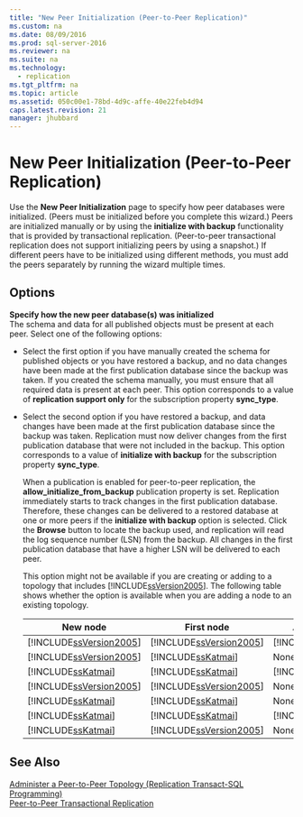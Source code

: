 ```yaml
---
title: "New Peer Initialization (Peer-to-Peer Replication)"
ms.custom: na
ms.date: 08/09/2016
ms.prod: sql-server-2016
ms.reviewer: na
ms.suite: na
ms.technology: 
  - replication
ms.tgt_pltfrm: na
ms.topic: article
ms.assetid: 050c00e1-78bd-4d9c-affe-40e22feb4d94
caps.latest.revision: 21
manager: jhubbard
---
```

# New Peer Initialization (Peer-to-Peer Replication)
Use the **New Peer Initialization** page to specify how peer databases were initialized. (Peers must be initialized before you complete this wizard.) Peers are initialized manually or by using the **initialize with backup** functionality that is provided by transactional replication. (Peer-to-peer transactional replication does not support initializing peers by using a snapshot.) If different peers have to be initialized using different methods, you must add the peers separately by running the wizard multiple times.  
  
## Options  
 **Specify how the new peer database(s) was initialized**  
 The schema and data for all published objects must be present at each peer. Select one of the following options:  
  
-   Select the first option if you have manually created the schema for published objects or you have restored a backup, and no data changes have been made at the first publication database since the backup was taken. If you created the schema manually, you must ensure that all required data is present at each peer. This option corresponds to a value of **replication support only** for the subscription property **sync_type**.  
  
-   Select the second option if you have restored a backup, and data changes have been made at the first publication database since the backup was taken. Replication must now deliver changes from the first publication database that were not included in the backup. This option corresponds to a value of **initialize with backup** for the subscription property **sync_type**.  
  
     When a publication is enabled for peer-to-peer replication, the **allow_initialize_from_backup** publication property is set. Replication immediately starts to track changes in the first publication database. Therefore, these changes can be delivered to a restored database at one or more peers if the **initialize with backup** option is selected. Click the **Browse** button to locate the backup used, and replication will read the log sequence number (LSN) from the backup. All changes in the first publication database that have a higher LSN will be delivered to each peer.  
  
     This option might not be available if you are creating or adding to a topology that includes [!INCLUDE[ssVersion2005](../../Topics/TopicNameContainA/tokens/ssVersion2005_md.md)]. The following table shows whether the option is available when you are adding a node to an existing topology.  
  
    |New node|First node|Additional nodes|Option|  
    |--------------|----------------|----------------------|------------|  
    |[!INCLUDE[ssVersion2005](../../Topics/TopicNameContainA/tokens/ssVersion2005_md.md)]|[!INCLUDE[ssVersion2005](../../Topics/TopicNameContainA/tokens/ssVersion2005_md.md)]|[!INCLUDE[ssVersion2005](../../Topics/TopicNameContainA/tokens/ssVersion2005_md.md)]|Disabled|  
    |[!INCLUDE[ssVersion2005](../../Topics/TopicNameContainA/tokens/ssVersion2005_md.md)]|[!INCLUDE[ssKatmai](../../Topics/TopicNameContainA/tokens/ssKatmai_md.md)]|None|Disabled|  
    |[!INCLUDE[ssKatmai](../../Topics/TopicNameContainA/tokens/ssKatmai_md.md)]|[!INCLUDE[ssKatmai](../../Topics/TopicNameContainA/tokens/ssKatmai_md.md)]|[!INCLUDE[ssVersion2005](../../Topics/TopicNameContainA/tokens/ssVersion2005_md.md)]|Disabled|  
    |[!INCLUDE[ssVersion2005](../../Topics/TopicNameContainA/tokens/ssVersion2005_md.md)]|[!INCLUDE[ssVersion2005](../../Topics/TopicNameContainA/tokens/ssVersion2005_md.md)]|None|Enabled|  
    |[!INCLUDE[ssKatmai](../../Topics/TopicNameContainA/tokens/ssKatmai_md.md)]|[!INCLUDE[ssKatmai](../../Topics/TopicNameContainA/tokens/ssKatmai_md.md)]|None|Enabled|  
    |[!INCLUDE[ssKatmai](../../Topics/TopicNameContainA/tokens/ssKatmai_md.md)]|[!INCLUDE[ssKatmai](../../Topics/TopicNameContainA/tokens/ssKatmai_md.md)]|[!INCLUDE[ssKatmai](../../Topics/TopicNameContainA/tokens/ssKatmai_md.md)]|Enabled|  
    |[!INCLUDE[ssKatmai](../../Topics/TopicNameContainA/tokens/ssKatmai_md.md)]|[!INCLUDE[ssVersion2005](../../Topics/TopicNameContainA/tokens/ssVersion2005_md.md)]|None|Enabled|  
  
## See Also  
 [Administer a Peer-to-Peer Topology (Replication Transact-SQL Programming)](../../Topics/TopicNameContainA/Administer-a-Peer-to-Peer-Topology--Replication-Transact-SQL-Programming-.md)   
 [Peer-to-Peer Transactional Replication](../../Topics/TopicNameNotContainA/Peer-to-Peer-Transactional-Replication.md)
